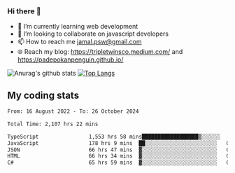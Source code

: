 ### Hi there 👋

<!--
**padepokanpenguin/padepokanpenguin** is a ✨ _special_ ✨ repository because its `README.md` (this file) appears on your GitHub profile.
-->

- 🌱 I’m currently learning  web development
- 👯 I’m looking to collaborate on javascript developers
- 📫 How to reach me jamal.psw@gmail.com
- 🌐 Reach my blog:
   https://tripletwinsco.medium.com/ and
   https://padepokanpenguin.github.io/

![Anurag's github stats](https://github-readme-stats.vercel.app/api?username=padepokanpenguin&count_private=true&disable_animations=false&show_icons=true&theme=default)
[![Top Langs](https://github-readme-stats.vercel.app/api/top-langs/?username=padepokanpenguin&theme=default&layout=compact)](https://github.com/padepokanpenguin)

## My coding stats

<!--START_SECTION:waka-->

```txt
From: 16 August 2022 - To: 26 October 2024

Total Time: 2,107 hrs 22 mins

TypeScript                1,553 hrs 58 mins██████████████████▒░░░░░░   73.74 %
JavaScript                178 hrs 9 mins  ██░░░░░░░░░░░░░░░░░░░░░░░   08.45 %
JSON                      66 hrs 47 mins  ▓░░░░░░░░░░░░░░░░░░░░░░░░   03.17 %
HTML                      66 hrs 34 mins  ▓░░░░░░░░░░░░░░░░░░░░░░░░   03.16 %
C#                        65 hrs 59 mins  ▓░░░░░░░░░░░░░░░░░░░░░░░░   03.13 %
```

<!--END_SECTION:waka-->


